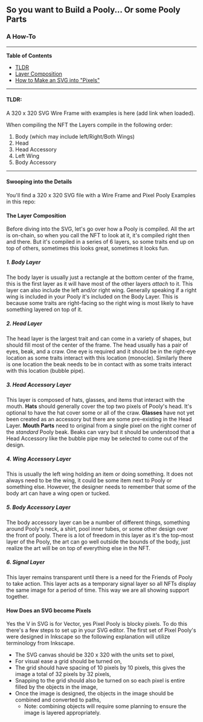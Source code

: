 ## So you want to Build a Pooly... Or some Pooly Parts
### A How-To
---

**Table of Contents**
- [TLDR](https://github.com/rdp3/pooly-assets/edit/main/pixel-pooly-assets/PoolyBuilder.md#tldr)
- [Layer Composition](https://github.com/rdp3/pooly-assets/edit/main/pixel-pooly-assets/PoolyBuilder.md#swooping-into-the-details)
- [How to Make an SVG into "Pixels"](https://github.com/rdp3/pooly-assets/edit/main/pixel-pooly-assets/PoolyBuilder.md#swooping-into-the-details)

---

#### **TLDR:**
A 320 x 320 SVG Wire Frame with examples is here (add link when loaded).

When compiling the NFT the Layers compile in the following order:
1. Body (which may include left/Right/Both Wings)
2. Head
3. Head Accessory
4. Left Wing
5. Body Accessory

---
#### **Swooping into the Details**

You'll find a 320 x 320 SVG file with a Wire Frame and Pixel Pooly Examples in this repo:
<link>

#### The Layer Composition
Before diving into the SVG, let's go over how a Pooly is compiled. 
All the art is on-chain, so when you call the NFT to look at it, it's compiled right then and there.
But it's compiled in a series of 6 layers, so some traits end up on top of others, sometimes this looks great, sometimes it looks fun.

##### 1. Body Layer
The body layer is usually just a rectangle at the bottom center of the frame, this is the first layer as it will have most of the other layers *attach* to it. 
This layer can also include the left and/or right wing.
Generally speaking if a right wing is included in your Pooly it's included on the Body Layer.
This is because some traits are right-facing so the right wing is most likely to have something layered on top of it.

##### 2. Head Layer
The head layer is the largest trait and can come in a variety of shapes, but should fill most of the center of the frame.
The head usually has a pair of eyes, beak, and a craw.
One eye is required and it should be in the right-eye location as some traits interact with this location (monocle).
Similarly there is one location the beak needs to be in contact with as some traits interact with this location (bubble pipe).

##### 3. Head Accessory Layer
This layer is composed of hats, glasses, and items that interact with the mouth.
**Hats** should generally cover the top two pixels of Pooly's head.
It's optional to have the hat cover some or all of the craw.
**Glasses** have not yet been created as an accessory but there are some pre-existing in the Head Layer.
**Mouth Parts** need to original from a single pixel on the right corner of the *standard* Pooly beak.
Beaks can vary but it should be understood that a Head Accessory like the bubble pipe may be selected to come out of the design.

##### 4. Wing Accessory Layer
This is usually the left wing holding an item or doing something.
It does not always need to be the wing, it could be some item next to Pooly or something else.
However, the designer needs to remember that some of the body art can have a wing open or tucked.

##### 5. Body Accessory Layer
The body accessory layer can be a number of different things, something around Pooly's neck, a shirt, pool inner tubes, or some other design over the front of pooly.
There is a lot of freedom in this layer as it's the top-most layer of the Pooly, the art can go well outside the bounds of the body, just realize the art will be on top of everything else in the NFT.

##### 6. Signal Layer
This layer remains transparent until there is a need for the Friends of Pooly to take action. This layer acts as a temporary signal layer so all NFTs display the same image for a period of time. This way we are all showing support together.

#### How Does an SVG become Pixels
Yes the V in SVG is for Vector, yes Pixel Pooly is blocky pixels. To do this there's a few steps to set up in your SVG editor. The first set of Pixel Pooly's were designed in Inkscape so the following explanation will utilize terminology from Inkscape.
- The SVG canvas should be 320 x 320 with the units set to pixel,
- For visual ease a grid should be turned on,
- The grid should have spacing of 10 pixels by 10 pixels, this gives the image a total of 32 pixels by 32 pixels,
- Snapping to the grid should also be turned on so each pixel is entire filled by the objects in the image,
- Once the image is designed, the objects in the image should be combined and converted to paths,
  - Note: combining objects will require some planning to ensure the image is layered appropriately. 
